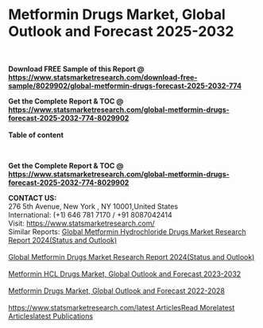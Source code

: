 <h1>Metformin Drugs Market, Global Outlook and Forecast 2025-2032</h1><br/><p><strong>Download FREE Sample of this Report @ <a href="https://www.statsmarketresearch.com/download-free-sample/8029902/global-metformin-drugs-forecast-2025-2032-774">https://www.statsmarketresearch.com/download-free-sample/8029902/global-metformin-drugs-forecast-2025-2032-774</a></strong></p><div><b>Get the Complete Report & TOC @ <a href="https://www.statsmarketresearch.com/global-metformin-drugs-forecast-2025-2032-774-8029902">https://www.statsmarketresearch.com/global-metformin-drugs-forecast-2025-2032-774-8029902</a></b></div><br><b>Table of content</b><p><br><div><b>Get the Complete Report & TOC @ <a href="https://www.statsmarketresearch.com/global-metformin-drugs-forecast-2025-2032-774-8029902">https://www.statsmarketresearch.com/global-metformin-drugs-forecast-2025-2032-774-8029902</a></b></div></p> <b>CONTACT US:</b><br>276 5th Avenue, New York , NY 10001,United States<br>International: (+1) 646 781 7170 / +91 8087042414<br>Visit: <a href="https://www.statsmarketresearch.com/">https://www.statsmarketresearch.com/</a><br>Similar Reports: <a href="https://www.statsmarketresearch.com/global-metformin-drugs-forecast-2025-2032-774-8029902">Global Metformin Hydrochloride Drugs Market Research Report 2024(Status and Outlook)</a><br/><br/><a href="https://www.statsmarketresearch.com/global-metformin-drugs-forecast-2025-2032-774-8029902">Global Metformin Drugs Market Research Report 2024(Status and Outlook)</a><br/><br/><a href="https://www.statsmarketresearch.com/global-metformin-drugs-forecast-2025-2032-774-8029902">Metformin HCL Drugs Market, Global Outlook and Forecast 2023-2032</a><br/><br/><a href="https://www.statsmarketresearch.com/global-metformin-drugs-forecast-2025-2032-774-8029902">Metformin Drugs Market, Global Outlook and Forecast 2022-2028</a><br/><br/><a href="https://gyeongbokgung.com">https://www.statsmarketresearch.com/</a><a href="https://hallyeomaritime.com">latest Articles</a><a href="https://jingwansa.com">Read More</a><a href=https://nguoiviet.jp/">latest Articles</a><a href="https://www.intelmarketresearch.com/">latest Publications</a>